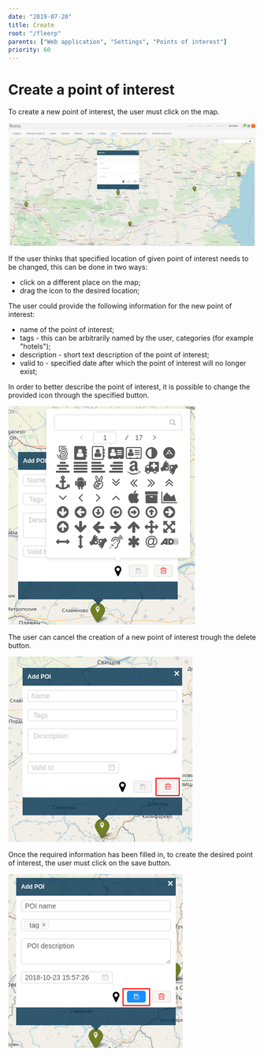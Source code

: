 ```yaml
---
date: "2019-07-20"
title: Create
root: "/fleerp"
parents: ["Web application", "Settings", "Points of interest"]
priority: 60
---
```


# Create a point of interest

To create a new point of interest, the user must click on the map.

![CreatePOI](create-poi-en.png)

If the user thinks that specified location of given point of interest needs to be changed, this can be done in two ways:
- click on a different place on the map;
- drag the icon to the desired location;

The user could provide the following information for the new point of interest:
- name of the point of interest;
- tags - this can be arbitrarily named by the user, categories (for example "hotels");
- description - short text description of the point of interest;
- valid to - specified date after which the point of interest will no longer exist;

In order to better describe the point of interest, it is possible to change the provided icon through the specified button.

![PoiIcon](poi-icon-en.png)

The user can cancel the creation of a new point of interest trough the delete button.

![DeletePOI](delete-poi-en.png)

Once the required information has been filled in, to create the desired point of interest, the user must click on the save button.

![SavePOI](save-poi-en.png)
